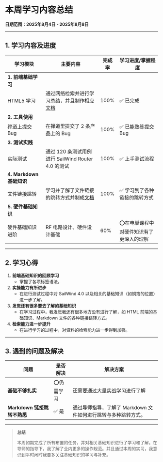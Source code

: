 # 本周学习内容总结  
**日期范围：2025年8月4日 - 2025年8月8日**  

---

## 1. 学习内容及进度  

| 学习模块                 | 主要内容                                                     | 完成率 | 学习进度/掌握程度                       |
| ------------------------ | ------------------------------------------------------------ | ------ | --------------------------------------- |
| **1. 前端基础学习**      |                                                              |        |                                         |
| HTML5 学习               | 通过网络检索并进行学习总结，并且制作相应[文档](/Internship/Knowledge/HTML5) | 100%   | ✅ 已完成                                |
| **2. 工具使用**          |                                                              |        |                                         |
| 禅道上提交 Bug           | 在禅道里提交了 2 条产品上的 Bug                              | 100%   | ✅ 已能熟练提交 Bug                      |
| **3. 测试实践**          |                                                              |        |                                         |
| 实际测试                 | 通过 120 条测试用例进行 SailWind Router 4.0 的测试           | 100%   | ✅ 上手测试流程                          |
| **4. Markdown 基础知识** |                                                              |        |                                         |
| 文件链接跳转             | 学习并了解了文件链接的跳转方式并制成[文档](/Internship/Tools/Markdown跳转链接全方式总结.md) | 100%   | ✅ 学习到了各种链接的跳转方式            |
| **5. 硬件基础知识**      |                                                              |        |                                         |
| 硬件基础知识进阶         | RF 电路设计、硬件设计基础                                    | 60%    | ⭕在电巢课程中对硬件知识有了更深入的理解 |

---

## 2. 学习心得  
1. **前端基础知识的回顾学习** 
   - 掌握了各项标签语法。
2. **实操能力有所进步**  
   - 在进行测试过程中对 SailWind 4.0 以及相关的基础知识（如铜箔的位置）进一步了解。
3. **发觉还有很多要去了解的基础知识**
   * 在学习过程中，我发觉我还有很多地方没有进行了解，如 HTML 前端的基础知识、Markdown 文件的各种链接跳转方式。  
4. **检索能力进一步提升**  
   - 在进行学习的过程中，对资料的检索能力进一步得到加强。

---

## 3. 遇到的问题及解决  
| 问题                        | 是否解决  | 解决方案                                                     |
| --------------------------- | --------- | ------------------------------------------------------------ |
| **基础不够扎实**            | ⭕仍需学习 | 还需要通过大量实战学习进行了解                               |
| **Markdown 链接跳转不熟悉** | ✅ 是      | 通过导师指导，了解了 Markdown 文件如何进行跳转与多种跳转方式。 |



---

> **总结**  
>
> 本周如期完成了所有布置的任务，并对相关基础知识进行了学习和了解。在导师的指导下，我了解了业内更多的操作规范。并且通过本周的实习，我意识到平时闲时我要多关注基础知识的学习与补充。